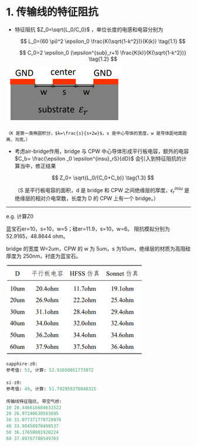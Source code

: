 # 1. 传输线的特征阻抗

* 特征阻抗 $Z_0=\sqrt{L_0/C_0}$ ，单位长度的电感和电容分别为

	$$
	L_0=(60 \pi)^2 \epsilon_0 \frac{K(\sqrt{1-k^2})}{K(k)}
	\tag{1.1}
	$$

    $$
    C_0=2 \epsilon_0 (\epsilon^{sub}_r+1) \frac{K(k)}{K(\sqrt{1-k^2})}
    \tag{1.2}
    $$

![Alt text](image/cpw.png)

    （K 是第一类椭圆积分，$k=\frac{s}{s+2w}$，s 是中心导体的宽度，w 是导体距地面距离、沟宽。）

* 考虑air-bridge作用，bridge 与 CPW 中心导体形成平行板电容，额外的电容 $C_b= \frac{\epsilon _0 \epsilon^{insu}_rS}{dD}$ 会引入到特征阻抗的计算当中，修正结果

    $$
    Z_0= \sqrt{L_0/(C_0+C_b)}
    \tag{1.3}
    $$

    （S 是平行板电容的面积，d 是 bridge 和 CPW 之间绝缘层的厚度，$\epsilon^{insu}_r$ 是绝缘层的相对介电常数，长度为 D 的 CPW 上有一个 bridge。）

---
e.g. 计算Z0

蓝宝石er=10，s=10，w=5；硅er=11.9，s=10，w=6。
阻抗模拟分别为52.9165，48.8644 ohm。

bridge 的宽度 W=2um，CPW 的 w 为 5um，s 为10um，绝缘层的材质为高阻硅厚度为 250nm，衬底为蓝宝石。

![Alt text](image/table-z0.jpg)

```py
sapphire-z0: 
参考值: 53, 计算: 52.91650051773072

si-z0: 
参考值: 49, 计算: 51.792959278048315

传输线特征阻抗, 带空气桥: 
10 20.446616684631522
20 26.97240630563695
30 31.077371770720976
40 33.98458978498537
50 36.17650801920224
60 37.89767780549763
```